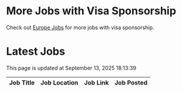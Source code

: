 # More Jobs with Visa Sponsorship

Check out [Europe Jobs](https://github.com/sureshparimi/europejobs#latest-jobs) for more jobs with visa sponsorship.

# Latest Jobs

This page is updated at September 13, 2025 18:13:39

| Job Title | Job Location | Job Link | Job Posted |
| --- | --- | --- | --- |
